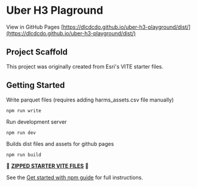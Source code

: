 # Uber H3 Plaground

View in GitHub Pages [https://dlcdcdo.github.io/uber-h3-playground/dist/](https://dlcdcdo.github.io/uber-h3-playground/dist/)

## Project Scaffold

This project was originally created from Esri's VITE starter files.

## Getting Started

Write parquet files (requires adding harms_assets.csv file manually)
```
npm run write
```

Run development server
```
npm run dev
```

Builds dist files and assets for github pages
```
npm run build
```

📁 **[ZIPPED STARTER VITE FILES](https://esri.github.io/jsapi-resources/zips/map-component-sample-vite.zip)** 📁

See the [Get started with npm guide](https://developers.arcgis.com/javascript/latest/get-started/#npm) for full instructions.
